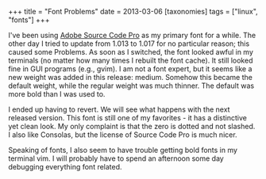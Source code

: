 +++
title = "Font Problems"
date = 2013-03-06
[taxonomies]
tags = ["linux", "fonts"]
+++

I've been using [Adobe Source Code Pro](https://github.com/adobe/source-code-pro)
as my primary font for a while.  The other day I tried to update from 1.013 to
1.017 for no particular reason; this caused some Problems.  As soon as I
switched, the font looked awful in my terminals (no matter how many times I
rebuilt the font cache).  It still looked fine in GUI programs (e.g., gvim).  I
am not a font expert, but it seems like a new weight was added in this release:
medium.  Somehow this became the default weight, while the regular weight was
much thinner.  The default was more bold than I was used to.

I ended up having to revert.  We will see what happens with the next released
version.  This font is still one of my favorites - it has a distinctive yet
clean look.  My only complaint is that the zero is dotted and not slashed.  I
also like Consolas, but the license of Source Code Pro is much nicer.

Speaking of fonts, I also seem to have trouble getting bold fonts in my
terminal vim.  I will probably have to spend an afternoon some day debugging
everything font related.
